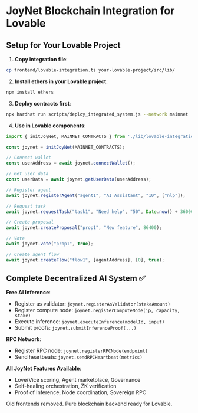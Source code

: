 # JoyNet Blockchain Integration for Lovable

## Setup for Your Lovable Project

1. **Copy integration file**:
```bash
cp frontend/lovable-integration.ts your-lovable-project/src/lib/
```

2. **Install ethers in your Lovable project**:
```bash
npm install ethers
```

3. **Deploy contracts first**:
```bash
npx hardhat run scripts/deploy_integrated_system.js --network mainnet
```

4. **Use in Lovable components**:
```typescript
import { initJoyNet, MAINNET_CONTRACTS } from './lib/lovable-integration';

const joynet = initJoyNet(MAINNET_CONTRACTS);

// Connect wallet
const userAddress = await joynet.connectWallet();

// Get user data
const userData = await joynet.getUserData(userAddress);

// Register agent
await joynet.registerAgent("agent1", "AI Assistant", "10", ["nlp"]);

// Request task
await joynet.requestTask("task1", "Need help", "50", Date.now() + 3600000);

// Create proposal
await joynet.createProposal("prop1", "New feature", 86400);

// Vote
await joynet.vote("prop1", true);

// Create agent flow
await joynet.createFlow("flow1", [agentAddress], [0], true);
```

## Complete Decentralized AI System ✅

**Free AI Inference**:
- Register as validator: `joynet.registerAsValidator(stakeAmount)`
- Register compute node: `joynet.registerComputeNode(ip, capacity, stake)`
- Execute inference: `joynet.executeInference(modelId, input)`
- Submit proofs: `joynet.submitInferenceProof(...)`

**RPC Network**:
- Register RPC node: `joynet.registerRPCNode(endpoint)`
- Send heartbeats: `joynet.sendRPCHeartbeat(metrics)`

**All JoyNet Features Available**:
- Love/Vice scoring, Agent marketplace, Governance
- Self-healing orchestration, ZK verification
- Proof of Inference, Node coordination, Sovereign RPC

Old frontends removed. Pure blockchain backend ready for Lovable.